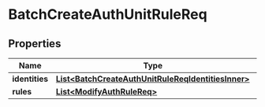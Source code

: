 

# BatchCreateAuthUnitRuleReq


## Properties

| Name | Type | Description | Notes |
|------------ | ------------- | ------------- | -------------|
|**identities** | [**List&lt;BatchCreateAuthUnitRuleReqIdentitiesInner&gt;**](BatchCreateAuthUnitRuleReqIdentitiesInner.md) |  |  |
|**rules** | [**List&lt;ModifyAuthRuleReq&gt;**](ModifyAuthRuleReq.md) |  |  |



